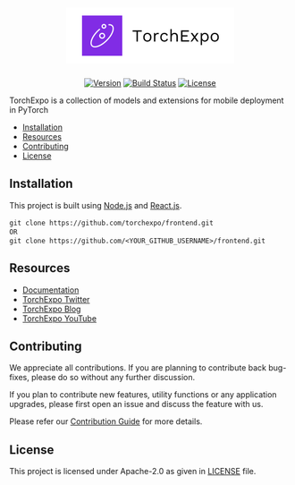 <h1 align="center">
 <img src="https://raw.githubusercontent.com/torchexpo/torchexpo/master/docs/source/_static/img/banner.png" alt="TorchExpo Logo" />
</h1>

<p align="center">
 <a href="https://torchexpo.now.sh"><img src="https://img.shields.io/github/package-json/v/prabhuomkar/frontend" alt="Version"></a>
 <a href="https://circleci.com/gh/prabhuomkar/frontend"><img src="https://circleci.com/gh/prabhuomkar/frontend.svg?style=svg" alt="Build Status"></a>
 <a href="LICENSE"><img src="https://img.shields.io/github/license/prabhuomkar/frontend" alt="License"></a>
</p>

TorchExpo is a collection of models and extensions for mobile deployment in PyTorch

- [Installation](#installation)
- [Resources](#resources)
- [Contributing](#contributing)
- [License](#license)

## Installation

This project is built using [Node.js](https://nodejs.org/en/) and [React.js](https://reactjs.org).

```shell script
git clone https://github.com/torchexpo/frontend.git
OR
git clone https://github.com/<YOUR_GITHUB_USERNAME>/frontend.git
```

## Resources

* [Documentation](https://torchexpo.rtfd.io)
* [TorchExpo Twitter](https://twitter.com/torchexpo)
* [TorchExpo Blog](https://medium.com/torchexpo)
* [TorchExpo YouTube](https://www.youtube.com/channel/UCR76Qj9S9h-gAH9RSnJ6u8g)

## Contributing

We appreciate all contributions. If you are planning to contribute back bug-fixes, please do so
without any further discussion.  

If you plan to contribute new features, utility functions or any application upgrades, please first
open an issue and discuss the feature with us.

Please refer our [Contribution Guide](CONTRIBUTING.md) for more details.

## License

This project is licensed under Apache-2.0 as given in [LICENSE](LICENSE) file.